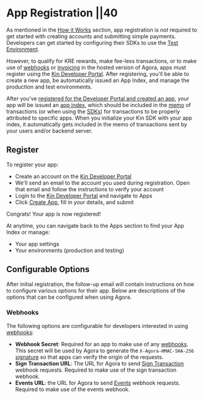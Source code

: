 # App Registration ||40

As mentioned in the [How it Works](/docs/how-it-works/) section, app registration is _not_ required to get started with creating accounts and submitting simple payments. Developers can get started by configuring their SDKs to use the [Test Environment](/docs/terms-and-concepts/#test-environment).

However, to qualify for KRE rewards, make fee-less transactions, or to make use of [webhooks](/docs/how-it-works/#webhooks) or [invoicing](/docs/how-it-works/#invoices) in the hosted version of Agora, apps must register using the [Kin Developer Portal](https://portal.kin.org). After registering, you'll be able to create a new app, be automatically issued an App Index, and manage the production and test environments.

After you've [registered for the Developer Portal and created an app](#register), your app will be issued an [app index](/docs/terms-and-concepts/#app-index), which should be included in the [memo](/docs/how-it-works/#kin-binary-memo-format) of transactions (or when using the [SDKs](/docs/#available-sdks)) for transactions to be properly attributed to specific apps. When you initialize your Kin SDK with your app index, it automatically gets included in the memo of transactions sent by your users and/or backend server.

## Register

To register your app:

- Create an account on the [Kin Developer Portal](https://portal.kin.org)
- We'll send an email to the account you used during registration. Open that email and follow the instructions to verify your account
- Login to the [Kin Developer Portal](https://portal.kin.org) and navigate to Apps
- Click [Create App](https://portal.kin.org/apps/create), fill in your details, and submit

Congrats! Your app is now registered!

At anytime, you can navigate back to the Apps section to find your App Index or manage:

- Your app settings
- Your environments (production and testing)

## Configurable Options

After initial registration, the follow-up email will contain instructions on how to configure various options for their app. Below are descriptions of the options that can be configured when using Agora.

### Webhooks

The following options are configurable for developers interested in using [webhooks](/docs/how-it-works/#webhooks):

- **Webhook Secret**: Required for an app to make use of any [webhooks](/docs/how-it-works/#webhooks). This secret will be used by Agora to generate the `X-Agora-HMAC-SHA-256` [signature](/docs/agora-webhook-reference/#authentication) so that apps can verify the origin of the requests.
- **Sign Transaction URL**: The URL for Agora to send [Sign Transaction](/docs/how-it-works/#sign-transaction) webhook requests. Required to make use of the sign transaction webhook.
- **Events URL**: the URL for Agora to send [Events](/docs/how-it-works/#events) webhook requests. Required to make use of the events webhook.
